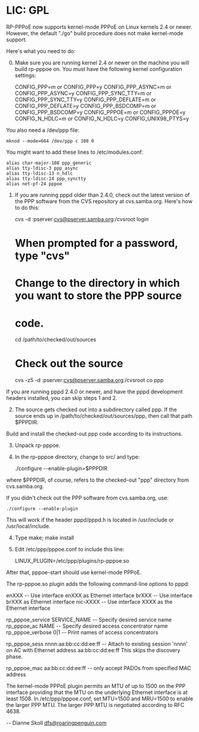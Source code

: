 # LIC: GPL

RP-PPPoE now supports kernel-mode PPPoE on Linux kernels 2.4 or newer.
However, the default "./go" build procedure does not make kernel-mode
support.

Here's what you need to do:

0) Make sure you are running kernel 2.4 or newer on the machine you
will build rp-pppoe on.  You must have the following kernel
configuration settings:

	CONFIG_PPP=m          or CONFIG_PPP=y
	CONFIG_PPP_ASYNC=m    or CONFIG_PPP_ASYNC=y
	CONFIG_PPP_SYNC_TTY=m or CONFIG_PPP_SYNC_TTY=y
	CONFIG_PPP_DEFLATE=m  or CONFIG_PPP_DEFLATE=y
	CONFIG_PPP_BSDCOMP=m  or CONFIG_PPP_BSDCOMP=y
	CONFIG_PPPOE=m        or CONFIG_PPPOE=y
	CONFIG_N_HDLC=m       or CONFIG_N_HDLC=y
	CONFIG_UNIX98_PTYS=y

You also need a /dev/ppp file:

	mknod --mode=664 /dev/ppp c 108 0

You might want to add these lines to /etc/modules.conf:

	alias char-major-108 ppp_generic
	alias tty-ldisc-3 ppp_async
	alias tty-ldisc-13 n_hdlc
	alias tty-ldisc-14 ppp_synctty
	alias net-pf-24 pppoe

1) If you are running pppd older than 2.4.0, check out the latest
version of the PPP software from the CVS repository at cvs.samba.org.
Here's how to do this:

	cvs -d :pserver:cvs@pserver.samba.org:/cvsroot login
	# When prompted for a password, type "cvs"

	# Change to the directory in which you want to store the PPP source
	# code.
	cd /path/to/checked/out/sources

	# Check out the source
	cvs -z5 -d :pserver:cvs@pserver.samba.org:/cvsroot co ppp

If you are running pppd 2.4.0 or newer, and have the pppd development
headers installed, you can skip steps 1 and 2.

2) The source gets checked out into a subdirectory called ppp.  If
the source ends up in /path/to/checked/out/sources/ppp, then call
that path $PPPDIR.

Build and install the checked-out ppp code according to its instructions.

3) Unpack rp-pppoe.

4) In the rp-pppoe directory, change to src/ and type:

	./configure --enable-plugin=$PPPDIR

where $PPPDIR, of course, refers to the checked-out "ppp" directory
from cvs.samba.org.

If you didn't check out the PPP software from cvs.samba.org, use:

	./configure --enable-plugin

This will work if the header pppd/pppd.h is located in /usr/include
or /usr/local/include.

4) Type make; make install

5) Edit /etc/ppp/pppoe.conf to include this line:

	LINUX_PLUGIN=/etc/ppp/plugins/rp-pppoe.so

After that, pppoe-start should use kernel-mode PPPoE.

The rp-pppoe.so plugin adds the following command-line options to pppd:

enXXX                           -- Use interface enXXX as Ethernet interface
brXXX                           -- Use interface brXXX as Ethernet interface
nic-XXXX                        -- Use interface XXXX as the Ethernet interface

rp_pppoe_service SERVICE_NAME   -- Specify desired service name
rp_pppoe_ac NAME                -- Specify desired access concentrator name
rp_pppoe_verbose 0|1            -- Print names of access concentrators

rp_pppoe_sess nnnn:aa:bb:cc:dd:ee:ff -- Attach to existing session 'nnnn'
                                on AC with Ethernet address aa:bb:cc:dd:ee:ff
                                This skips the discovery phase.

rp_pppoe_mac aa:bb:cc:dd:ee:ff -- only accept PADOs from specified MAC address

The kernel-mode PPPoE plugin permits an MTU of up to 1500 on the PPP
interface providing that the MTU on the underlying Ethernet interface
is at least 1508.  In /etc/ppp/pppoe.conf, set MTU=1500 and MRU=1500 to
enable the larger PPP MTU.  The larger PPP MTU is negotiated according
to RFC 4638.

--
Dianne Skoll <dfs@roaringpenguin.com>

